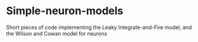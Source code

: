# Simple-neuron-models
Short pieces of code implementing the Leaky Integrate-and-Fire model, and the Wilson and Cowan model for neurons
